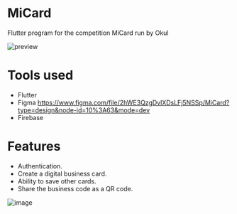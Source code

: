 # MiCard
Flutter program for the competition MiCard run by Okul






![preview](https://github.com/Ahmed1Bukha/MiCard/assets/56551464/7beddf5d-6c17-4f75-90ba-0f86824ee87e)




# Tools used

- Flutter
- Figma https://www.figma.com/file/2hWE3QzgDvlXDsLFj5NSSp/MiCard?type=design&node-id=10%3A63&mode=dev
- Firebase

# Features

- Authentication.
- Create a digital business card.
- Ability to save other cards.
- Share the business code as a QR code.
  
![image](https://github.com/Ahmed1Bukha/MiCard/assets/56551464/8afdca8e-8b1a-49d6-94c6-7e45f679e538)
